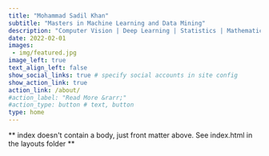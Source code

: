 ```yaml
---
title: "Mohammad Sadil Khan"
subtitle: "Masters in Machine Learning and Data Mining"
description: "Computer Vision | Deep Learning | Statistics | Mathematics"
date: 2022-02-01
images:
 - img/featured.jpg
image_left: true
text_align_left: false
show_social_links: true # specify social accounts in site config
show_action_link: true
action_link: /about/
#action_label: "Read More &rarr;"
#action_type: button # text, button
type: home
---
```


** index doesn't contain a body, just front matter above.
See index.html in the layouts folder **
